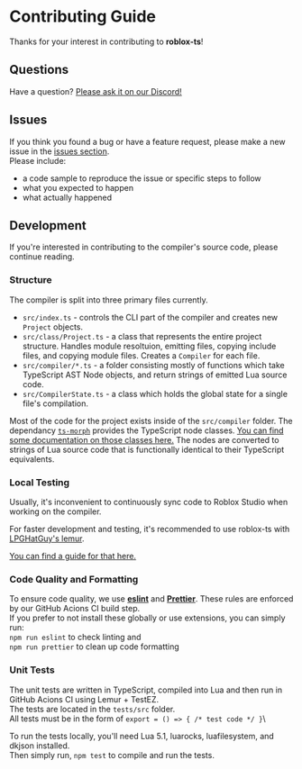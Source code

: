 # Contributing Guide
Thanks for your interest in contributing to **roblox-ts**!

## Questions
Have a question? [Please ask it on our Discord!](https://discord.gg/f6Rn6RY)

## Issues
If you think you found a bug or have a feature request, please make a new issue in the [issues section](https://github.com/roblox-ts/roblox-ts).\
Please include:
- a code sample to reproduce the issue or specific steps to follow
- what you expected to happen
- what actually happened

## Development
If you're interested in contributing to the compiler's source code, please continue reading.

### Structure
The compiler is split into three primary files currently.
- `src/index.ts` - controls the CLI part of the compiler and creates new `Project` objects.
- `src/class/Project.ts` - a class that represents the entire project structure. Handles module resoltuion, emitting files, copying include files, and copying module files. Creates a `Compiler` for each file.
- `src/compiler/*.ts` - a folder consisting mostly of functions which take TypeScript AST Node objects, and return strings of emitted Lua source code.
- `src/CompilerState.ts` - a class which holds the global state for a single file's compilation.

Most of the code for the project exists inside of the `src/compiler` folder. The dependancy [`ts-morph`](https://github.com/dsherret/ts-morph) provides the TypeScript node classes. [You can find some documentation on those classes here.](https://dsherret.github.io/ts-morph/) The nodes are converted to strings of Lua source code that is functionally identical to their TypeScript equivalents.

### Local Testing
Usually, it's inconvenient to continuously sync code to Roblox Studio when working on the compiler.

For faster development and testing, it's recommended to use roblox-ts with [LPGHatGuy's lemur](https://github.com/LPGhatguy/lemur).

[You can find a guide for that here.](https://roblox-ts.com/docs/guides/lemur-usage)

### Code Quality and Formatting
To ensure code quality, we use **[eslint](https://eslint.org/)** and **[Prettier](https://prettier.io/)**. These rules are enforced by our GitHub Acions CI build step.\
If you prefer to not install these globally or use extensions, you can simply run:\
`npm run eslint` to check linting and\
`npm run prettier` to clean up code formatting

### Unit Tests
The unit tests are written in TypeScript, compiled into Lua and then run in GitHub Acions CI using Lemur + TestEZ.\
The tests are located in the `tests/src` folder.\
All tests must be in the form of `export = () => { /* test code */ }`\


To run the tests locally, you'll need Lua 5.1, luarocks, luafilesystem, and dkjson installed.\
Then simply run, `npm test` to compile and run the tests.

